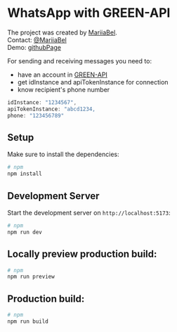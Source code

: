 # WhatsApp with GREEN-API

The project was created by [MariiaBel](https://smartcall-mariiabel.vercel.app/). <br />
Contact: [@MariiaBel](https://t.me/MariiaBel) <br />
Demo: [githubPage](https://mariiabel.github.io/whatssapp-green-api/dist/)

For sending and receiving messages you need to:

-   have an account in [GREEN-API](https://green-api.com/)
-   get idInstance and apiTokenInstance for connection
-   know recipient's phone number

```js
idInstance: "1234567",
apiTokenInstance: "abcd1234,
phone: "123456789"

```

## Setup

Make sure to install the dependencies:

```bash
# npm
npm install
```

## Development Server

Start the development server on `http://localhost:5173`:

```bash
# npm
npm run dev

```

## Locally preview production build:

```bash
# npm
npm run preview

```

## Production build:

```bash
# npm
npm run build

```
